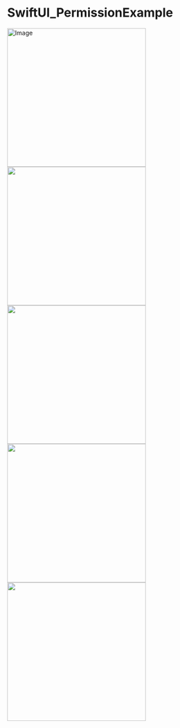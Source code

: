 # SwiftUI_PermissionExample

<img width="320" alt="Image" src="https://github.com/user-attachments/assets/6e6d7607-02a2-48b3-bfe1-5015ff56fc80" />
<img width="320 alt="Image" src="https://github.com/user-attachments/assets/db2d184a-9269-4b3d-b574-380254ac7852" />
<img width="320 alt="Image" src="https://github.com/user-attachments/assets/4176b1ee-7ca5-4da0-a0d9-770b6b558a6e" />
<img width="320 alt="Image" src="https://github.com/user-attachments/assets/9e1a7b45-2889-432d-9d2e-26cfb217ed2c" />
<img width="320 alt="Image" src="https://github.com/user-attachments/assets/01b626cc-0764-43ab-8b5f-24ef3c57cdc9" />
